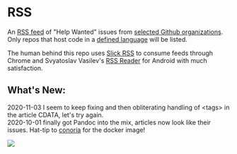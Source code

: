 # RSS

An [RSS feed](https://botonomi.github.io/RSS/feed.xml) of "Help Wanted" issues from [selected Github organizations](.github/workflows/RSS.yml#L25). 
Only repos that host code in a [defined language](.github/workflows/RSS.yml#L26) will be listed.

The human behind this repo uses [Slick RSS](https://github.com/hecktarzuli/slick-rss) to consume feeds through Chrome and Svyatoslav Vasilev's [RSS Reader](https://play.google.com/store/apps/details?id=com.madsvyat.simplerssreader&hl=en_US) for Android with much satisfaction.


## What's New:

2020-11-03 I seem to keep fixing and then obliterating handling of &lt;tags&gt; in the article CDATA, let's try again.  
2020-10-01 finally got Pandoc into the mix, articles now look like their issues. Hat-tip to [conoria](https://hub.docker.com/u/conoria) for the docker image!


<a href="https://validator.w3.org/feed/check.cgi?url=https%3A%2F%2Fbotonomi.github.io%2FRSS%2Ffeed.xml"><img src="https://validator.w3.org/feed/images/valid-rss-rogers.png" /></a>
